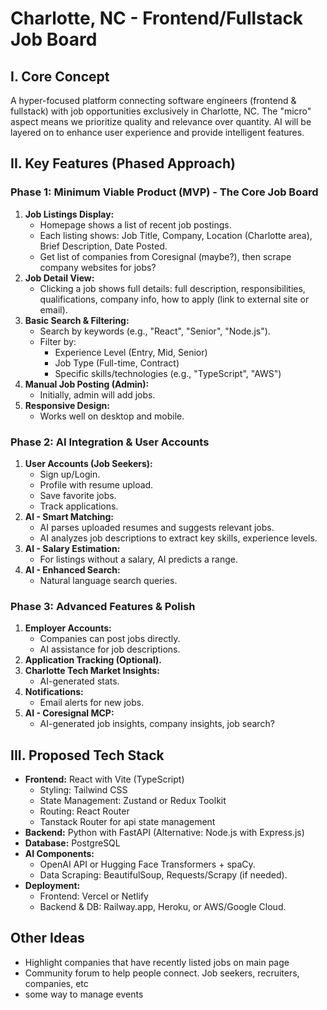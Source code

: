 # Charlotte, NC - Frontend/Fullstack Job Board

## I. Core Concept

A hyper-focused platform connecting software engineers (frontend & fullstack) with job opportunities exclusively in Charlotte, NC. The "micro" aspect means we prioritize quality and relevance over quantity. AI will be layered on to enhance user experience and provide intelligent features.

## II. Key Features (Phased Approach)

### Phase 1: Minimum Viable Product (MVP) - The Core Job Board

1.  **Job Listings Display:**
    - Homepage shows a list of recent job postings.
    - Each listing shows: Job Title, Company, Location (Charlotte area), Brief Description, Date Posted.
    - Get list of companies from Coresignal (maybe?), then scrape company websites for jobs?
2.  **Job Detail View:**
    - Clicking a job shows full details: full description, responsibilities, qualifications, company info, how to apply (link to external site or email).
3.  **Basic Search & Filtering:**
    - Search by keywords (e.g., "React", "Senior", "Node.js").
    - Filter by:
      - Experience Level (Entry, Mid, Senior)
      - Job Type (Full-time, Contract)
      - Specific skills/technologies (e.g., "TypeScript", "AWS")
4.  **Manual Job Posting (Admin):**
    - Initially, admin will add jobs.
5.  **Responsive Design:**
    - Works well on desktop and mobile.

### Phase 2: AI Integration & User Accounts

1.  **User Accounts (Job Seekers):**
    - Sign up/Login.
    - Profile with resume upload.
    - Save favorite jobs.
    - Track applications.
2.  **AI - Smart Matching:**
    - AI parses uploaded resumes and suggests relevant jobs.
    - AI analyzes job descriptions to extract key skills, experience levels.
3.  **AI - Salary Estimation:**
    - For listings without a salary, AI predicts a range.
4.  **AI - Enhanced Search:**
    - Natural language search queries.

### Phase 3: Advanced Features & Polish

1.  **Employer Accounts:**
    - Companies can post jobs directly.
    - AI assistance for job descriptions.
2.  **Application Tracking (Optional).**
3.  **Charlotte Tech Market Insights:**
    - AI-generated stats.
4.  **Notifications:**
    - Email alerts for new jobs.
5.  **AI - Coresignal MCP:**
    - AI-generated job insights, company insights, job search?

## III. Proposed Tech Stack

- **Frontend:** React with Vite (TypeScript)
  - Styling: Tailwind CSS
  - State Management: Zustand or Redux Toolkit
  - Routing: React Router
  - Tanstack Router for api state management
- **Backend:** Python with FastAPI (Alternative: Node.js with Express.js)
- **Database:** PostgreSQL
- **AI Components:**
  - OpenAI API or Hugging Face Transformers + spaCy.
  - Data Scraping: BeautifulSoup, Requests/Scrapy (if needed).
- **Deployment:**
  - Frontend: Vercel or Netlify
  - Backend & DB: Railway.app, Heroku, or AWS/Google Cloud.

## Other Ideas

- Highlight companies that have recently listed jobs on main page
- Community forum to help people connect. Job seekers, recruiters, companies, etc
- some way to manage events
